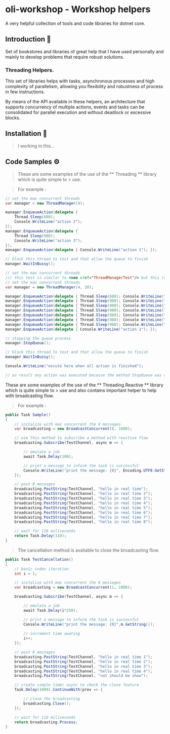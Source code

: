 # oli-workshop - Workshop helpers 
A very helpful collection of tools and code libraries for dotnet core.

## Introduction 🚀

Set of bookstores and libraries of great help that I have used personally and mainly to develop problems that require robust solutions.

### Threading Helpers.

This set of libraries helps with tasks, asynchronous processes and high complexity of parallelism, allowing you flexibility and robustness of process in few instructions.

By means of the API available in these helpers, an architecture that supports concurrency of multiple actions, events and tasks can be consolidated for parallel  execution and without deadlock or excessive blocks.

## Installation 🔧

> I working in this...

## Code Samples ⚙️

> These are some examples of the use of the ** Threading ** library which is quite simple to >  use.

> For example :
```csharp
// set the max concurrent threads
var manager = new ThreadManager(4);

manager.EnqueueAction(delegate {
	Thread.Sleep(680);
	Console.WriteLine("action 2");
});
manager.EnqueueAction(delegate { 
	Thread.Sleep(980);
 	Console.WriteLine("action 3");
});
manager.EnqueueAction(delegate { Console.WriteLine("action 1"); });

// block this thread to test and that allow the queue to finish
manager.WaitInBussy();
```


```csharp
// set the max concurrent threads
/// this test is similar to <see cref="ThreadManagerTest"/> but this is async version
// set the max concurrent threads
var manager = new ThreadManager(4, 20);

manager.EnqueueAction(delegate { Thread.Sleep(680); Console.WriteLine("action 2"); });
manager.EnqueueAction(delegate { Thread.Sleep(980); Console.WriteLine("action 3"); });
manager.EnqueueAction(delegate { Thread.Sleep(980); Console.WriteLine("action 3"); });
manager.EnqueueAction(delegate { Thread.Sleep(980); Console.WriteLine("action 3"); });
manager.EnqueueAction(delegate { Thread.Sleep(980); Console.WriteLine("action 3"); });
manager.EnqueueAction(delegate { Thread.Sleep(980); Console.WriteLine("action 3"); });
manager.EnqueueAction(delegate { Thread.Sleep(980); Console.WriteLine("action 3"); });
manager.EnqueueAction(delegate { Console.WriteLine("action 1"); });

// stopping the queue process
manager.StopQueue();

// block this thread to test and that allow the queue to finish
manager.WaitInBussy();

Console.WriteLine("excute here when all action is finished");

// as result any action was executed because the method StopQueue was called.
```
These are some examples of the use of the ** Threading.Reactive ** library which is quite simple to >  use and also contains important helper to help with broadcasting flow.

> For example :

```csharp
public Task Sample()
{
    // initalize with max concurrent the 8 messages
    var broadcasting = new BroadcastConcurrent(8, 1000);

    // use this method to subscribe a method with reactive flow
    broadcasting.Subscribe(TestChannel, async m => {

        // emulate a job
        await Task.Delay(100);

        // print a message to inform the task is successful
        Console.WriteLine("print the message: {0}", Encoding.UTF8.GetString(m.GetContentInBytes()));
    });

    // post 8 messages
    broadcasting.PostString(TestChannel, "hello in real time");
    broadcasting.PostString(TestChannel, "hello in real time 2");
    broadcasting.PostString(TestChannel, "hello in real time 3");
    broadcasting.PostString(TestChannel, "hello in real time 4");
    broadcasting.PostString(TestChannel, "hello in real time 5");
    broadcasting.PostString(TestChannel, "hello in real time 6");
    broadcasting.PostString(TestChannel, "hello in real time 7");
    broadcasting.PostString(TestChannel, "hello in real time 8");

    // wait for 110 miliseconds
    return Task.Delay(110);
}
```

> The cancellation method is avaliable to close the broadcasting flow.

```csharp
public Task TestCancellation()
{
    // basic index iteration
    int i = 1;

    // initalize with max concurrent the 8 messages
    var broadcasting = new BroadcastConcurrent(1, 1000);

    broadcasting.Subscribe(TestChannel, async m => {

		// emulate a job
		await Task.Delay(i*250);

        // print a message to inform the task is successful
        Console.WriteLine("print the message: {0}",m.GetString());
        
        // increment time awating
        i++;
    });

    // post 8 messages
    broadcasting.PostString(TestChannel, "hello in real time 1");
    broadcasting.PostString(TestChannel, "hello in real time 2");
    broadcasting.PostString(TestChannel, "hello in real time 3");
    broadcasting.PostString(TestChannel, "hello in real time 4");
    broadcasting.PostString(TestChannel, "not should be show");

    // create simple timer async to ckeck the close feature
   	Task.Delay(1000).ContinueWith(prev => {

		// close the broadcasting
    	broadcasting.Close(); 
  	});

    // wait for 110 miliseconds
    return broadcasting.Process;
}
```